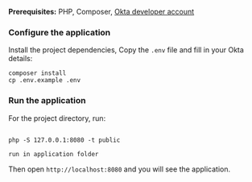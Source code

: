 





**Prerequisites:** PHP, Composer, [Okta developer account](https://developer.okta.com/)




### Configure the application

Install the project dependencies, Copy the `.env` file and fill in your Okta details:

```
composer install
cp .env.example .env
```

### Run the application

For the project directory, run:

```

php -S 127.0.0.1:8080 -t public

run in application folder
```

Then open `http://localhost:8080` and you will see the application.


